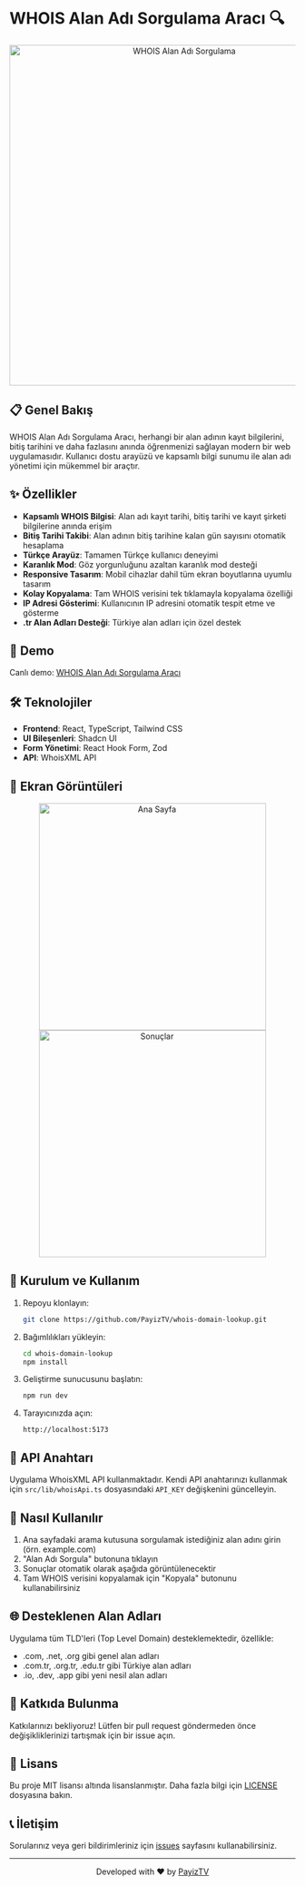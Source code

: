 # WHOIS Alan Adı Sorgulama Aracı 🔍

<p align="center">
  <img src="https://images.unsplash.com/photo-1558494949-ef010cbdcc31?w=800&q=80" alt="WHOIS Alan Adı Sorgulama" width="600">
</p>

## 📋 Genel Bakış

WHOIS Alan Adı Sorgulama Aracı, herhangi bir alan adının kayıt bilgilerini, bitiş tarihini ve daha fazlasını anında öğrenmenizi sağlayan modern bir web uygulamasıdır. Kullanıcı dostu arayüzü ve kapsamlı bilgi sunumu ile alan adı yönetimi için mükemmel bir araçtır.

## ✨ Özellikler

- **Kapsamlı WHOIS Bilgisi**: Alan adı kayıt tarihi, bitiş tarihi ve kayıt şirketi bilgilerine anında erişim
- **Bitiş Tarihi Takibi**: Alan adının bitiş tarihine kalan gün sayısını otomatik hesaplama
- **Türkçe Arayüz**: Tamamen Türkçe kullanıcı deneyimi
- **Karanlık Mod**: Göz yorgunluğunu azaltan karanlık mod desteği
- **Responsive Tasarım**: Mobil cihazlar dahil tüm ekran boyutlarına uyumlu tasarım
- **Kolay Kopyalama**: Tam WHOIS verisini tek tıklamayla kopyalama özelliği
- **IP Adresi Gösterimi**: Kullanıcının IP adresini otomatik tespit etme ve gösterme
- **.tr Alan Adları Desteği**: Türkiye alan adları için özel destek

## 🚀 Demo

Canlı demo: [WHOIS Alan Adı Sorgulama Aracı](https://whois-domain-lookup.vercel.app)

## 🛠️ Teknolojiler

- **Frontend**: React, TypeScript, Tailwind CSS
- **UI Bileşenleri**: Shadcn UI
- **Form Yönetimi**: React Hook Form, Zod
- **API**: WhoisXML API

## 📱 Ekran Görüntüleri

<p align="center">
  <img src="https://images.unsplash.com/photo-1555066931-4365d14bab8c?w=800&q=80" alt="Ana Sayfa" width="400">
  <img src="https://images.unsplash.com/photo-1555066932-e78dd8fb77bb?w=800&q=80" alt="Sonuçlar" width="400">
</p>

## 🔧 Kurulum ve Kullanım

1. Repoyu klonlayın:
   ```bash
   git clone https://github.com/PayizTV/whois-domain-lookup.git
   ```

2. Bağımlılıkları yükleyin:
   ```bash
   cd whois-domain-lookup
   npm install
   ```

3. Geliştirme sunucusunu başlatın:
   ```bash
   npm run dev
   ```

4. Tarayıcınızda açın:
   ```
   http://localhost:5173
   ```

## 🔑 API Anahtarı

Uygulama WhoisXML API kullanmaktadır. Kendi API anahtarınızı kullanmak için `src/lib/whoisApi.ts` dosyasındaki `API_KEY` değişkenini güncelleyin.

## 📝 Nasıl Kullanılır

1. Ana sayfadaki arama kutusuna sorgulamak istediğiniz alan adını girin (örn. example.com)
2. "Alan Adı Sorgula" butonuna tıklayın
3. Sonuçlar otomatik olarak aşağıda görüntülenecektir
4. Tam WHOIS verisini kopyalamak için "Kopyala" butonunu kullanabilirsiniz

## 🌐 Desteklenen Alan Adları

Uygulama tüm TLD'leri (Top Level Domain) desteklemektedir, özellikle:
- .com, .net, .org gibi genel alan adları
- .com.tr, .org.tr, .edu.tr gibi Türkiye alan adları
- .io, .dev, .app gibi yeni nesil alan adları

## 🤝 Katkıda Bulunma

Katkılarınızı bekliyoruz! Lütfen bir pull request göndermeden önce değişikliklerinizi tartışmak için bir issue açın.

## 📄 Lisans

Bu proje MIT lisansı altında lisanslanmıştır. Daha fazla bilgi için [LICENSE](LICENSE) dosyasına bakın.

## 📞 İletişim

Sorularınız veya geri bildirimleriniz için [issues](https://github.com/PayizTV/whois-domain-lookup/issues) sayfasını kullanabilirsiniz.

---

<p align="center">
  Developed with ❤️ by <a href="https://github.com/PayizTV">PayizTV</a>
</p>
